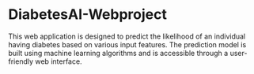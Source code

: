 # DiabetesAI-Webproject
This web application is designed to predict the likelihood of an individual having diabetes based on various input features. The prediction model is built using machine learning algorithms and is accessible through a user-friendly web interface.
